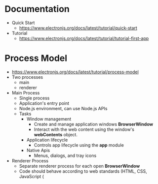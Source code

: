 # Documentation

-   Quick Start
    -   https://www.electronjs.org/docs/latest/tutorial/quick-start
-   Tutorial
    -   https://www.electronjs.org/docs/latest/tutorial/tutorial-first-app

# Process Model

-   https://www.electronjs.org/docs/latest/tutorial/process-model
-   Two processes
    -   main
    -   renderer
-   Main Process
    -   Single process
    -   Application's entry point
    -   Node.js environment, can use Node.js APIs
    -   Tasks
        -   Window management
            -   Create and manage application windows **BrowserWindow**
            -   Interact with the web content using the window's **webContents** object.
        -   Application lifecycle
            -   Controls app lifecycle using the **app** module
        -   Native Apis
            -   Menus, dialogs, and tray icons
-   Renderer Process
    -   Separate renderer process for each open **BrowserWindow**
    -   Code should behave according to web standards (HTML, CSS, JavaScript (<script />))
        -   No access to Node.js
-   Preload Scripts
    -   Like Chrome extensions
    -   Share a global **window** with the renderers.
    -   Runs in a context that has access to both the HTML DOM and a limited subset of Node.js and Electron APIs.
        -   They are granted more privileges by having access to Node.js APIs.
        -   _Execute in a renderer_ (before web content begins loading)
